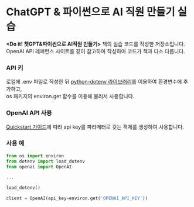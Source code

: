 # ChatGPT & 파이썬으로 AI 직원 만들기 실습

**<Do it! 챗GPT&파이썬으로 AI직원 만들기>** 책의 실습 코드를 작성한 저장소입니다.  
OpenAI API 레퍼런스 사이트를 같이 참고하여 작성하여 코드가 책과 다소 다릅니다.  

### API 키 ###
로컬에 .env 파일로 작성한 뒤 [python-dotenv 라이브러리](https://pypi.org/project/python-dotenv)를 이용하여 환경변수에 추가하고,  
os 패키지의 environ.get 함수를 이용해 불러서 사용합니다.

### OpenAI API 사용 ###
[Quickstart 가이드](https://platform.openai.com/docs/quickstart?context=python)에 따라 api key를 파라메터로 갖는 객체를 생성하여 사용합니다.  

### 사용 예 ###
```python
from os import environ
from dotenv import load_dotenv
from openai import OpenAI

...

load_dotenv()

client = OpenAI(api_key=environ.get('OPENAI_API_KEY'))
```

